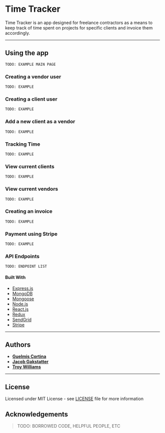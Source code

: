# Time Tracker

Time Tracker is an app designed for freelance contractors as a means to keep track of time spent on projects for specific clients and invoice them accordingly. 

---

## Using the app

``` TODO: EXAMPLE MAIN PAGE ```

### Creating a vendor user

``` TODO: EXAMPLE ```

### Creating a client user

``` TODO: EXAMPLE ```

### Add a new client as a vendor

``` TODO: EXAMPLE ```

### Tracking Time

``` TODO: EXAMPLE ```

### View current clients

``` TODO: EXAMPLE ```

### View current vendors

``` TODO: EXAMPLE ```

### Creating an invoice

``` TODO: EXAMPLE ```

### Payment using Stripe

``` TODO: EXAMPLE ```

### API Endpoints

``` TODO: ENDPOINT LIST ```

#### Built With

* [Express.js](https://expressjs.com/)
* [MongoDB](https://www.mongodb.com/)
* [Mongoose](http://mongoosejs.com/)
* [Node.js](https://nodejs.org/en/)
* [React.js](https://reactjs.org/)
* [Redux](https://redux.js.org/)
* [SendGrid](https://sendgrid.com/)
* [Stripe](https://stripe.com/)

___

## Authors

- [**Guelmis Cortina**](https://github.com/gcode101)
- [**Jacob Gakstatter**](https://github.com/gakko1)
- [**Troy Williams**](https://github.com/tdwilliams7)

___

## License

Licensed under MIT License - see [LICENSE](./LICENSE) file for more information

## Acknowledgements

> TODO: BORROWED CODE, HELPFUL PEOPLE, ETC